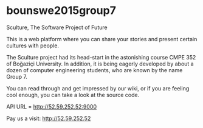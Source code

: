 # bounswe2015group7
Sculture, The Software Project of Future

This is a web platform where you can share your stories and present certain cultures with people.

The Sculture project had its head-start in the astonishing course CMPE 352 of Boğaziçi University. In addition, it is being eagerly developed by about a dozen of computer engineering students, who are known by the name Group 7.

You can read through and get impressed by our wiki, or if you are feeling cool enough, you can take a look at the source code.

API URL = http://52.59.252.52:9000

Pay us a visit: http://52.59.252.52
